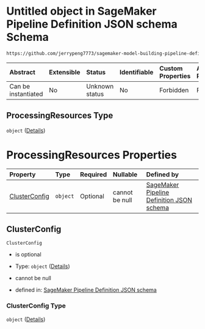 # Untitled object in SageMaker Pipeline Definition JSON schema Schema

```txt
https://github.com/jerrypeng7773/sagemaker-model-building-pipeline-definition-JSON-schema/schema/#/definitions/ProcessingStep/properties/Arguments/properties/ProcessingResources
```



| Abstract            | Extensible | Status         | Identifiable | Custom Properties | Additional Properties | Access Restrictions | Defined In                                                                                           |
| :------------------ | :--------- | :------------- | :----------- | :---------------- | :-------------------- | :------------------ | :--------------------------------------------------------------------------------------------------- |
| Can be instantiated | No         | Unknown status | No           | Forbidden         | Forbidden             | none                | [pipeline-definition.schema.json*](../../out/pipeline-definition.schema.json "open original schema") |

## ProcessingResources Type

`object` ([Details](pipeline-definition-definitions-processingstep-properties-arguments-properties-processingresources.md))

# ProcessingResources Properties

| Property                        | Type     | Required | Nullable       | Defined by                                                                                                                                                                                                                                                                                                                                                                               |
| :------------------------------ | :------- | :------- | :------------- | :--------------------------------------------------------------------------------------------------------------------------------------------------------------------------------------------------------------------------------------------------------------------------------------------------------------------------------------------------------------------------------------- |
| [ClusterConfig](#clusterconfig) | `object` | Optional | cannot be null | [SageMaker Pipeline Definition JSON schema](pipeline-definition-definitions-processingstep-properties-arguments-properties-processingresources-properties-clusterconfig.md "https://github.com/jerrypeng7773/sagemaker-model-building-pipeline-definition-JSON-schema/schema/#/definitions/ProcessingStep/properties/Arguments/properties/ProcessingResources/properties/ClusterConfig") |

## ClusterConfig



`ClusterConfig`

*   is optional

*   Type: `object` ([Details](pipeline-definition-definitions-processingstep-properties-arguments-properties-processingresources-properties-clusterconfig.md))

*   cannot be null

*   defined in: [SageMaker Pipeline Definition JSON schema](pipeline-definition-definitions-processingstep-properties-arguments-properties-processingresources-properties-clusterconfig.md "https://github.com/jerrypeng7773/sagemaker-model-building-pipeline-definition-JSON-schema/schema/#/definitions/ProcessingStep/properties/Arguments/properties/ProcessingResources/properties/ClusterConfig")

### ClusterConfig Type

`object` ([Details](pipeline-definition-definitions-processingstep-properties-arguments-properties-processingresources-properties-clusterconfig.md))
